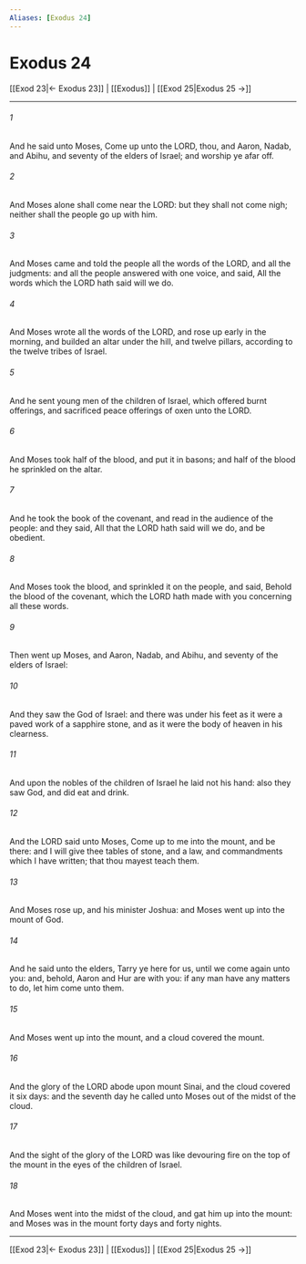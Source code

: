 ```yaml
---
Aliases: [Exodus 24]
---
```

# Exodus 24

[[Exod 23|← Exodus 23]] | [[Exodus]] | [[Exod 25|Exodus 25 →]]
***



###### 1 
And he said unto Moses, Come up unto the LORD, thou, and Aaron, Nadab, and Abihu, and seventy of the elders of Israel; and worship ye afar off. 

###### 2 
And Moses alone shall come near the LORD: but they shall not come nigh; neither shall the people go up with him. 

###### 3 
And Moses came and told the people all the words of the LORD, and all the judgments: and all the people answered with one voice, and said, All the words which the LORD hath said will we do. 

###### 4 
And Moses wrote all the words of the LORD, and rose up early in the morning, and builded an altar under the hill, and twelve pillars, according to the twelve tribes of Israel. 

###### 5 
And he sent young men of the children of Israel, which offered burnt offerings, and sacrificed peace offerings of oxen unto the LORD. 

###### 6 
And Moses took half of the blood, and put it in basons; and half of the blood he sprinkled on the altar. 

###### 7 
And he took the book of the covenant, and read in the audience of the people: and they said, All that the LORD hath said will we do, and be obedient. 

###### 8 
And Moses took the blood, and sprinkled it on the people, and said, Behold the blood of the covenant, which the LORD hath made with you concerning all these words. 

###### 9 
Then went up Moses, and Aaron, Nadab, and Abihu, and seventy of the elders of Israel: 

###### 10 
And they saw the God of Israel: and there was under his feet as it were a paved work of a sapphire stone, and as it were the body of heaven in his clearness. 

###### 11 
And upon the nobles of the children of Israel he laid not his hand: also they saw God, and did eat and drink. 

###### 12 
And the LORD said unto Moses, Come up to me into the mount, and be there: and I will give thee tables of stone, and a law, and commandments which I have written; that thou mayest teach them. 

###### 13 
And Moses rose up, and his minister Joshua: and Moses went up into the mount of God. 

###### 14 
And he said unto the elders, Tarry ye here for us, until we come again unto you: and, behold, Aaron and Hur are with you: if any man have any matters to do, let him come unto them. 

###### 15 
And Moses went up into the mount, and a cloud covered the mount. 

###### 16 
And the glory of the LORD abode upon mount Sinai, and the cloud covered it six days: and the seventh day he called unto Moses out of the midst of the cloud. 

###### 17 
And the sight of the glory of the LORD was like devouring fire on the top of the mount in the eyes of the children of Israel. 

###### 18 
And Moses went into the midst of the cloud, and gat him up into the mount: and Moses was in the mount forty days and forty nights.

***
[[Exod 23|← Exodus 23]] | [[Exodus]] | [[Exod 25|Exodus 25 →]]
